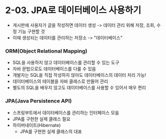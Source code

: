 # 2-03. JPA로 데이터베이스 사용하기

- 게시판에 사용자가 글을 작성하면 데이터 생성 -> 데이터 관리 위해 저장, 조회, 수정 기능 구현할 것
- 이때 생성되는 데이터를 관리하는 저장소 -> "데이터베이스"

### ORM(Object Relational Mapping)

- SQL을 사용하지 않고 데이터베이스를 관리할 수 있는 도구 
- 자바 문법으로도 데이터베이스를 다룰 수 있음
- 개발자는 SQL을 직접 작성하지 않아도 데이터베이스의 데이터 처리 가능!
- 데이터베이스의 테이블을 자바 클래스로 만들어 관리
- 별도의 SQL을 배우지 않고도 데이터베이스를 사용할 수 있어서 매우 편리

### JPA(Java Persistence API)

- 스프링부트에서 데이터베이스를 관리하는 인터페이스 모음
- JPA를 구현한 실제 클래스 필요
- 하이버네이트(Hibernate)
    - JPA를 구현한 실제 클래스의 대표